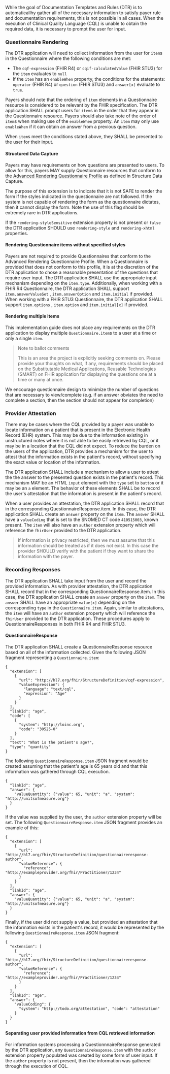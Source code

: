 While the goal of Documentation Templates and Rules (DTR) is to automaticallhy gather all of the necessary information to satisfy payer rule and documentation requirements, this is not possible in all cases. When the execution of Clinical Quality Language (CQL) is unable to obtain the required data, it is necessary to prompt the user for input.

### Questionnaire Rendering
The DTR application will need to collect information from the user for `item`s in the Questionnaire where the following conditions are met:
* The `cqf-expression` (FHIR R4) or `cqif-calculatedValue` (FHIR STU3) for the `item` evaluates to `null`
* If the `item` has an `enableWhen` property, the conditions for the statements: `operator` (FHIR R4) or `question` (FHIR STU3) and `answer[x]` evaluate to `true`.

Payers should note that the ordering of `item` elements in a Questionnaire resource is considered to be relevant by the FHIR specification. The DTR application SHALL prompt users for `item`s in the order that they appear in the Questionnaire resource. Payers should also take note of the order of `item`s when making use of the `enableWhen` property. An `item` may only use `enableWhen` if it can obtain an answer from a previous question.

When `item`s meet the conditions stated above, they SHALL be presented to the user for their input.

#### Structured Data Capture
Payers may have requirements on how questions are presented to users. To allow for this, payers MAY supply Questionnaire resources that conform to the [Advanced Rendering Questionnaire Profile](http://build.fhir.org/ig/HL7/sdc/sdc-questionnaire-render.html) as defined in Structure Data Capture.

The purpose of this extension is to indicate that it is not SAFE to render the form if the styles indicated in the questionnaire are not followed. If the system is not capable of rendering the form as the questionnaire dictates, then it cannot display the form.  Note the use of this flag should be extremely rare in DTR applications.

If the `rendering-styleSensitive` extension property is not present or `false` the DTR application SHOULD use `rendering-style` and `rendering-xhtml` properties.

#### Rendering Questionnaire items without specified styles
Payers are not required to provide Questionnaires that conform to the Advanced Rendering Questionnaire Profile. When a Questionnaire is provided that does not conform to this profile, it is at the discretion of the DTR application to chose a reasonable presentation of the questions that require user input. The DTR application SHALL use the appropriate input mechanism depending on the `item.type`. Additionally, when working with a FHIR R4 Questionnaire, the DTR application SHALL support `item.answerValueSet` , `item.answerOption` and `item.initial` if provided. When working with a FHIR STU3 Questionnaire, the DTR application SHALL support `item.options` , `item.option` and `item.initial[x]` if provided.

#### Rendering multiple items
This implementation guide does not place any requirements on the DTR application to display multiple `Questionnaire.item`s to a user at a time or only a single `item`.

> Note to ballot comments
>
> This is an area the project is explicitly seeking comments on. Please provide
> your thoughts on what, if any, requirements should be placed on the Substitutable Medical Applications, 
> Reusable Technologies (SMART) on FHIR application for displaying the questions one at a time or many at once.

We encourage questionnaire design to minimize the number of questions that are necessary to view/complete (e.g. if an answer obviates the need to complete a section, then the section should not appear for completion)

### Provider Attestation
There may be cases where the CQL provided by a payer was unable to locate information on a patient that is present in the Electronic Health Record (EHR) system. This may be due to the information existing in unstructured notes where it is not able to be easily retrieved by CQL, or it may be in a location that the CQL did not expect. To reduce the burden on the users of the application, DTR provides a mechanism for the user to attest that the information exists in the patient's record, without specifying the exact value or location of the information.

The DTR application SHALL include a mechanism to allow a user to attest the the answer to the presented question exists in the patient's record. This mechanism MAY be an HTML `input` element with the `type` set to `button` or it may be an `a` element. The behavior of these elements SHALL be to record the user's attestation that the information is present in the patient's record.

When a user provides an attestation, the DTR application SHALL record that in the corresponding QuestionnaireResponse.item. In this case, the DTR application SHALL create an `answer` property on the `item`. The `answer` SHALL have a `valueCoding` that is set to the SNOMED CT code `410515003`, known present. The `item` will also have an `author` extension property which will reference the `fhirUser` provided to the DTR application.

>If information is privacy restricted, then we must assume that this information should be treated as if it does not exist. In this case the provider SHOULD verify with the patient if they want to share the information with the payer.

### Recording Responses
The DTR application SHALL take input from the user and record the provided information. As with provider attestation, the DTR application SHALL record that in the corresponding QuestionnaireResponse.item. In this case, the DTR application SHALL create an `answer` property on the `item`. The `answer` SHALL have an appropriate `value[x]` depending on the corresponding `type` in the `Questionnaire.item`. Again, similar to attestations, the `item` will have an `author` extension property which will reference the `fhirUser` provided to the DTR application. These procedures apply to QuestionnaireResponses in both FHIR R4 and FHIR STU3.

#### QuestionnaireResponse
The DTR application SHALL create a QuestionnaireResponse resource based on all of the information collected. Given the following JSON fragment representing a `Questionnaire.item`:

```
{
  "extension": [
    {
      "url": "http://hl7.org/fhir/StructureDefinition/cqf-expression",
      "valueExpression": {
        "language": "text/cql",
        "expression": "Age"
      }
    }
  ],
  "linkId": "age",
  "code": [
    {
      "system": "http://loinc.org",
      "code": "30525-0"
    }
  ],
  "text": "What is the patient's age?",
  "type": "quantity"
}
```

The following `QuestionnaireResponse.item` JSON fragment would be created assuming that the patient's age is 65 years old and that this information was gathered through CQL execution.

```
{
  "linkId": "age",
  "answer": {
    "valueQuantity": {"value": 65, "unit": "a", "system": "http://unitsofmeasure.org"}
  }
}
```

If the value was supplied by the user, the `author` extension property will be set. The following `QuestionnaireResponse.item` JSON fragment provides an example of this:

```
{
  "extension": [
    {
      "url": "http://hl7.org/fhir/StructureDefinition/questionnaireresponse-author",
      "valueReference": {
        "reference": "http://exampleprovider.org/fhir/Practitioner/1234"
      }
    }
  ],
  "linkId": "age",
  "answer": {
    "valueQuantity": {"value": 65, "unit": "a", "system": "http://unitsofmeasure.org"}
  }
}
```

Finally, if the user did not supply a value, but provided an attestation that the information exists in the patient's record, it would be represented by the following  `QuestionnaireResponse.item` JSON fragment:

```
{
  "extension": [
    {
      "url": "http://hl7.org/fhir/StructureDefinition/questionnaireresponse-author",
      "valueReference": {
        "reference": "http://exampleprovider.org/fhir/Practitioner/1234"
      }
    }
  ],
  "linkId": "age",
  "answer": {
    "valueCoding": {
      "system": "http://todo.org/attestation", "code": "attestation"
    }
  }
}
```

#### Separating user provided information from CQL retrieved information
For information systems processing a QuestionnnaireResponse generated by the DTR application, any `QuestionnaireResponse.item` with the `author` extension property populated was created by some form of user input. If the `author` property is not present, then the information was gathered through the execution of CQL.
